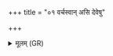 +++
title = "०१ वर्चस्वान् असि देवेषु"

+++
<details><summary>मूलम् (GR)</summary>

वर्चस्वान् असि देवेषु  
वर्चस्वान् ओषधीष्व् आ ।  
अथो वर्चस्विनं कृधि  
यम् अश्वत्थाधिरोहसि ॥
</details>